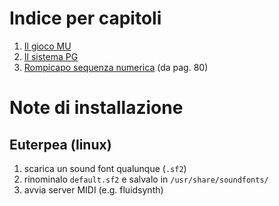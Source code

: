 # Indice per capitoli

1. [Il gioco MU](MIU.hs)
2. [Il sistema PG](PG.hs)
3. [Rompicapo sequenza numerica](NumberSequence.hs) (da pag. 80)

# Note di installazione

## Euterpea (linux)

1. scarica un sound font qualunque (`.sf2`)
2. rinominalo `default.sf2` e salvalo in `/usr/share/soundfonts/`
3. avvia server MIDI (e.g. fluidsynth)
